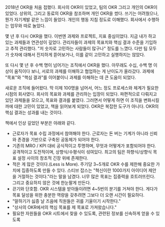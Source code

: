 2018년 OKR을 처음 접했다. 회사의 OKR이 있었고, 팀의 OKR 그리고 개인의 OKR이 있었다. 상위의, 그리고 동료의 OKR을 참조하며 개인 OKR을 썼다. 쓰기는 어려웠으나, 뭔가 자기계발 같은 느낌이 들었다. 개인의 행동 지침 정도로 이해했다. 회사에서 수행하는 업무와 따로 놀았다.

몇 년 후 다시 OKR을 했다. 이번엔 과제와 프로젝트, 지표 중심이었다. 지금 내가 하고 있는 과제들과 연관성이 깊었다. 관리자들이 과제의 목표치와 핵심 결과 수준을 기입하고 추적 관리했다. "저 숫자로 고민하는 사람들이 많구나" 정도를 느꼈다. 다만 팀 모두가 숫자에 대해서 진지하게 뜯어보거나, 이를 같이 고민하고 실행하지는 않았다.

또 다시 몇 년 후 수백 명이 넘어가는 조직에서 OKR을 했다. 아무래도 수십, 수백 명 이상이 움직이다 보니, 서로의 과제를 이해하고 협업하는 게 난이도가 올라갔다. 과제에 "목표"와 "핵심 결과"를 이어붙이니 과제를 이해하는 데 큰 도움이 되었다.

새로운 조직에 들어왔다. 막 이제 100명을 넘어서, 어느 정도 프로세스와 체계가 필요한 시점의 회사였다. 회사의 목표와 과제를 관리하는 입장이 되었다. 파편적으로 다뤄지고 있던 과제들을 모으고, 목표와 결과를 붙였다. 그러면서 어떻게 하면 이 조직을 변화시킬까에 대한 고민이 있었고, 책을 읽어보게 되었다. OKR은 복잡한 도구가 아니다. OKR의 핵심 결과는 성과를 내는 것이다.

책에서 인상 깊었던 부분은 아래와 같다.
- 근로자가 목표 수립 과정에서 참여해야 한다. 근로자는 돈 버는 기계가 아니라 신뢰와 존경을 기반으로 구축된 공동체가 되어야 한다.
- 기존의 MRO / KPI 대비 공식적이고 투명하며, 무엇과 어떻게가 포함되어야 한다. 공격적이고 도전적이며, 상향식/수평식이 섞여있다. 최고의 팀은 하향식/상향식 목표 설정 사이의 창조적 긴장 위에 존재한다.
- 적은 게 많은 것이다.(Less is More). 주기당 3~5개로 OKR 수를 제한해 중요한 가치에 집중하도록 만들 수 있다. 스티브 잡스는 "혁신이란 1000가지 아이디어 제안을 거절하는 것이다."라는 말을 남겼다. 너무 많은 목표는 집중력을 흐트러뜨린다. 그리고 중요하지 않은 것에 한눈팔게 만든다.
- 끈기와 단호함. OKR 시스템을 받아들이려면 4~5번의 분기를 거쳐야 한다. 게다가 목표 달성을 위한 충분한 역량을 갖추려면 그보다 더 오랜 시간이 필요하다.
- "말하기가 싫증 날 즈음에 직원들은 귀를 기울이기 시작한다."
- "상사의 OKR에서의 핵심 목표를 제 목표로 가져왔습니다."
- 필요한 자원들을 OKR 시트에서 찾을 수 있도록, 관련된 정보를 신속하게 얻을 수 있도록